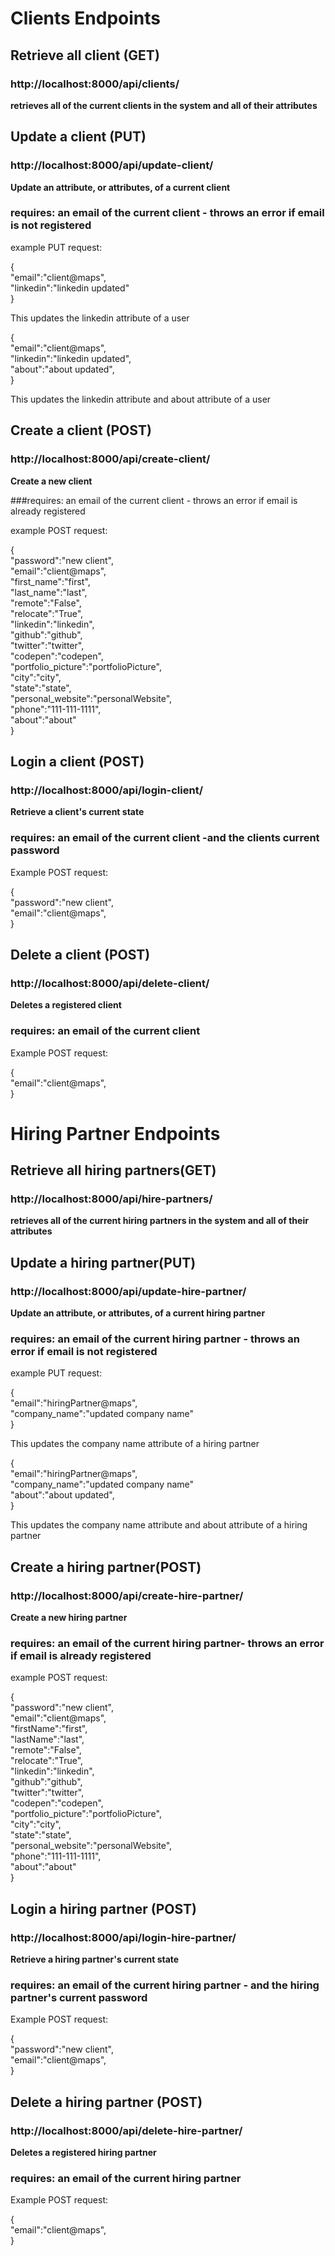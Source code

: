 # Clients Endpoints

## Retrieve all client (GET)
### http://localhost:8000/api/clients/
__retrieves all of the current clients in the system and all of their attributes__

## Update a client (PUT)
### http://localhost:8000/api/update-client/
__Update an attribute, or attributes, of a current client__

### requires: an email of the current client - throws an error if email is not registered

example PUT request:

{\
  "email":"client@maps",\
  "linkedin":"linkedin updated"\
}

This updates the linkedin attribute of a user

{\
  "email":"client@maps",\
  "linkedin":"linkedin updated",\
  "about":"about updated",\
}

This updates the linkedin attribute and about attribute of a user 


## Create a client (POST)
### http://localhost:8000/api/create-client/
__Create a new client__

###requires: an email of the current client - throws an error if email is already registered

example POST request:

{\
  "password":"new client",\
  "email":"client@maps",\
  "first_name":"first",\
  "last_name":"last",\
  "remote":"False",\
  "relocate":"True",\
  "linkedin":"linkedin",\
  "github":"github",\
  "twitter":"twitter",\
  "codepen":"codepen",\
  "portfolio_picture":"portfolioPicture",\
  "city":"city",\
  "state":"state",\
  "personal_website":"personalWebsite",\
  "phone":"111-111-1111",\
  "about":"about"\
}

## Login a client (POST)
### http://localhost:8000/api/login-client/
__Retrieve a client's current state__
### requires: an email of the current client -and the clients current password
Example POST request:


{\
  "password":"new client",\
  "email":"client@maps",\
}

## Delete a client (POST)
### http://localhost:8000/api/delete-client/
__Deletes a registered client__
### requires: an email of the current client 
Example POST request:


{\
  "email":"client@maps",\
}


# Hiring Partner Endpoints

## Retrieve all hiring partners(GET)
### http://localhost:8000/api/hire-partners/
__retrieves all of the current hiring partners in the system and all of their attributes__

## Update a hiring partner(PUT)
### http://localhost:8000/api/update-hire-partner/
__Update an attribute, or attributes, of a current hiring partner__

### requires: an email of the current hiring partner - throws an error if email is not registered

example PUT request:

{\
  "email":"hiringPartner@maps",\
  "company_name":"updated company name"\
}

This updates the company name attribute of a hiring partner

{\
  "email":"hiringPartner@maps",\
  "company_name":"updated company name"\
  "about":"about updated",\
}

This updates the company name attribute and about attribute of a hiring partner 


## Create a hiring partner(POST)
### http://localhost:8000/api/create-hire-partner/
__Create a new hiring partner__ 

### requires: an email of the current hiring partner- throws an error if email is already registered

example POST request:

{\
  "password":"new client",\
  "email":"client@maps",\
  "firstName":"first",\
  "lastName":"last",\
  "remote":"False",\
  "relocate":"True",\
  "linkedin":"linkedin",\
  "github":"github",\
  "twitter":"twitter",\
  "codepen":"codepen",\
  "portfolio_picture":"portfolioPicture",\
  "city":"city",\
  "state":"state",\
  "personal_website":"personalWebsite",\
  "phone":"111-111-1111",\
  "about":"about"\
}

## Login a hiring partner (POST)
### http://localhost:8000/api/login-hire-partner/
__Retrieve a hiring partner's current state__
### requires: an email of the current hiring partner - and the hiring partner's current password
Example POST request:


{\
  "password":"new client",\
  "email":"client@maps",\
}

## Delete a hiring partner (POST)
### http://localhost:8000/api/delete-hire-partner/
__Deletes a registered hiring partner__ 
### requires: an email of the current hiring partner 
Example POST request:


{\
  "email":"client@maps",\
}








